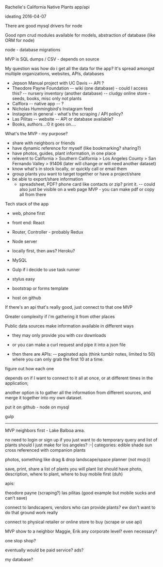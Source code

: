 Rachelle's California Native Plants app/api

ideating 2016-04-07

There are good mysql drivers for node 

Good npm crud modules available for models,
abstraction of database (like ORM for node)

node - database migrations

MVP is SQL dumps / CSV - depends on source


My question was how do i get all the data for the app?
It's spread amongst multiple organizations, websites, APIs, databases
 - Jepson Manual project with UC Davis
   -- API ?
 - Theodore Payne Foundation
   -- wiki (one database) - could I access this?
   -- nursery inventory (another database) 
   -- cludgy online store - seeds, books, misc only not plants
 - Calflora
   -- native app
   -- ?
 - Nicholas Hummingbird's Instagram feed
 - Instagram in general - what's the scraping / API policy?
 - Las Pilitas
    -- website
    -- API or database available?
 - Books, authors...:0 it goes on....

What's the MVP - my purpose?
 - share with neighbors or friends
 - have dynamic reference for myself (like bookmarking? sharing?)
 - have photos, guides, plant information, in one place
 - relevent to California > Southern California > Los Angeles County > San Fernando Valley > 91406 (later will change or will need another dataset)
 - know what's in stock locally, or quickly call or email them
 - group plants you want to target together or have a project/share
 - be able to export/share information
   - spreadsheet, PDF? phone card like contacts or zip? print it.
     -- could also just be visible on a web page MVP - you can make pdf or copy all from there


Tech stack of the app
 - web, phone first
 - front end: React
 - Router, Controller - probably Redux
 
 - Node server
 - locally first, then aws? Heroku?
 - MySQL
 
 - Gulp if i decide to use task runner
 - stylus easy
 - bootstrap or forms template

 - host on github


If there's an api that's really good, just connect to that one MVP


Greater complexity if i'm gathering it from other places

Public data sources make information available in different ways

- they may only provide you with csv downloads

- or you can make a curl request and pipe it into a json file 

- then there are APIs: 
  -- paginated apis (think tumblr notes, limited to 50) where you can only grab the first 10 at a time.



figure out how each one 


depends on if I want to connect to it all at once,
or at different times in the application;

another option is to gather all the information from different sources,
and merge it together into my own dataset.


put it on github - node on mysql 

gulp


*********

MVP
neighbors first - Lake Balboa area.


no need to login or sign up if you just want to do temporary query and list of plants
should I just make for los angeles? :-|
categories:
edible
shade
sun
cross referenced with companion plants

photos, something like drag  & drop landscape/space planner (not mvp:))

save, print, share a list of plants you will plant
list should have photo, description, where to plant, where to buy
mobile first (duh)

apis:

theodore payne (scraping?)
las pilitas (good example but mobile sucks and can't save)


connect to landscapers, vendors who can provide plants? 
ew don't want to do that ground work really

connect to physical retailer or online store to buy
(scrape or use api)



MVP show to a neighbor Maggie, Erik
any corporate level? even necessary?


one stop shop?

eventually would be paid service?
ads?

my database?


